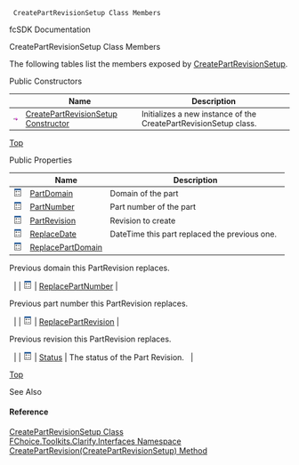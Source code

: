 ﻿     CreatePartRevisionSetup Class Members                                                   

fcSDK Documentation

CreatePartRevisionSetup Class Members

The following tables list the members exposed by [CreatePartRevisionSetup](FChoice.Toolkits.Clarify~FChoice.Toolkits.Clarify.Interfaces.CreatePartRevisionSetup.md).

Public Constructors

|   | Name | Description |
| --- | --- | --- |
| ![Public Constructor](dotnetimages/publicConstructor.png) | [CreatePartRevisionSetup Constructor](FChoice.Toolkits.Clarify~FChoice.Toolkits.Clarify.Interfaces.CreatePartRevisionSetup~_ctor.md) | Initializes a new instance of the CreatePartRevisionSetup class.   |

[Top](#top)

Public Properties

|   | Name | Description |
| --- | --- | --- |
| ![Public Property](dotnetimages/publicProperty.png) | [PartDomain](FChoice.Toolkits.Clarify~FChoice.Toolkits.Clarify.Interfaces.CreatePartRevisionSetup~PartDomain.md) | Domain of the part   |
| ![Public Property](dotnetimages/publicProperty.png) | [PartNumber](FChoice.Toolkits.Clarify~FChoice.Toolkits.Clarify.Interfaces.CreatePartRevisionSetup~PartNumber.md) | Part number of the part   |
| ![Public Property](dotnetimages/publicProperty.png) | [PartRevision](FChoice.Toolkits.Clarify~FChoice.Toolkits.Clarify.Interfaces.CreatePartRevisionSetup~PartRevision.md) | Revision to create   |
| ![Public Property](dotnetimages/publicProperty.png) | [ReplaceDate](FChoice.Toolkits.Clarify~FChoice.Toolkits.Clarify.Interfaces.CreatePartRevisionSetup~ReplaceDate.md) | DateTime this part replaced the previous one.   |
| ![Public Property](dotnetimages/publicProperty.png) | [ReplacePartDomain](FChoice.Toolkits.Clarify~FChoice.Toolkits.Clarify.Interfaces.CreatePartRevisionSetup~ReplacePartDomain.md) | 
Previous domain this PartRevision replaces.

  |
| ![Public Property](dotnetimages/publicProperty.png) | [ReplacePartNumber](FChoice.Toolkits.Clarify~FChoice.Toolkits.Clarify.Interfaces.CreatePartRevisionSetup~ReplacePartNumber.md) | 

Previous part number this PartRevision replaces.

  |
| ![Public Property](dotnetimages/publicProperty.png) | [ReplacePartRevision](FChoice.Toolkits.Clarify~FChoice.Toolkits.Clarify.Interfaces.CreatePartRevisionSetup~ReplacePartRevision.md) | 

Previous revision this PartRevision replaces.

  |
| ![Public Property](dotnetimages/publicProperty.png) | [Status](FChoice.Toolkits.Clarify~FChoice.Toolkits.Clarify.Interfaces.CreatePartRevisionSetup~Status.md) | The status of the Part Revision.   |

[Top](#top)

See Also

#### Reference

[CreatePartRevisionSetup Class](FChoice.Toolkits.Clarify~FChoice.Toolkits.Clarify.Interfaces.CreatePartRevisionSetup.md)  
[FChoice.Toolkits.Clarify.Interfaces Namespace](FChoice.Toolkits.Clarify~FChoice.Toolkits.Clarify.Interfaces_namespace.md)  
[CreatePartRevision(CreatePartRevisionSetup) Method](FChoice.Toolkits.Clarify~FChoice.Toolkits.Clarify.Interfaces.InterfacesToolkit~CreatePartRevision(CreatePartRevisionSetup).md)